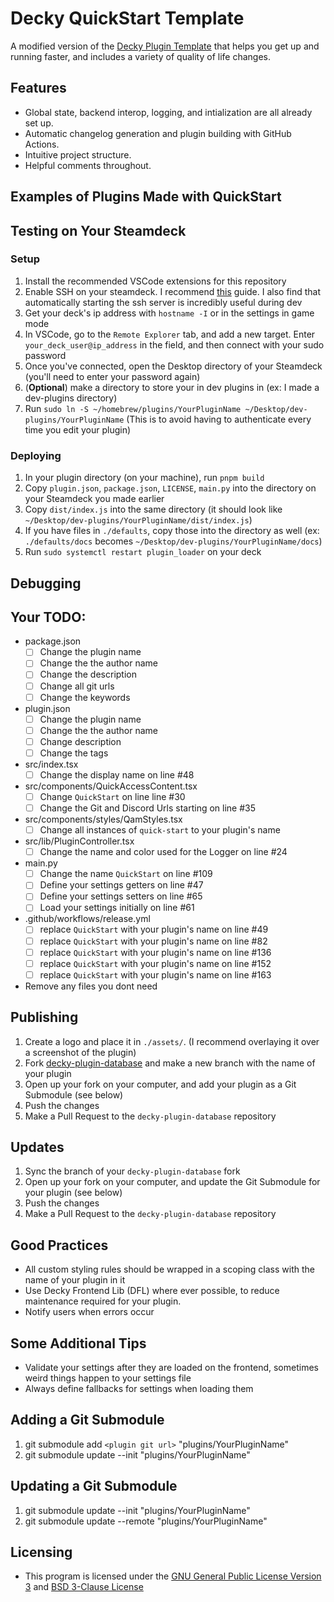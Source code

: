 # Decky QuickStart Template

A modified version of the [Decky Plugin Template](https://github.com/SteamDeckHomebrew/decky-plugin-template) that helps you get up and running faster, and includes a variety of quality of life changes.


## Features
 - Global state, backend interop, logging, and intialization are all already set up.
 - Automatic changelog generation and plugin building with GitHub Actions.
 - Intuitive project structure.
 - Helpful comments throughout.


## Examples of Plugins Made with QuickStart

<!-- TODO -->


## Testing on Your Steamdeck

### Setup
1. Install the recommended VSCode extensions for this repository
2. Enable SSH on your steamdeck. I recommend [this](https://shendrick.net/Gaming/2022/05/30/sshonsteamdeck.html) guide. I also find that automatically starting the ssh server is incredibly useful during dev
3. Get your deck's ip address with `hostname -I` or in the settings in game mode
4. In VSCode, go to the `Remote Explorer` tab, and add a new target. Enter `your_deck_user@ip_address` in the field, and then connect with your sudo password
5. Once you've connected, open the Desktop directory of your Steamdeck (you'll need to enter your password again)
6. (**Optional**) make a directory to store your in dev plugins in (ex: I made a dev-plugins directory)
7. Run `sudo ln -S ~/homebrew/plugins/YourPluginName ~/Desktop/dev-plugins/YourPluginName` (This is to avoid having to authenticate every time you edit your plugin)

### Deploying
1. In your plugin directory (on your machine), run `pnpm build`
2. Copy `plugin.json`, `package.json`, `LICENSE`, `main.py` into the directory on your Steamdeck you made earlier
3. Copy `dist/index.js` into the same directory (it should look like `~/Desktop/dev-plugins/YourPluginName/dist/index.js`)
4. If you have files in `./defaults`, copy those into the directory as well (ex: `./defaults/docs` becomes `~/Desktop/dev-plugins/YourPluginName/docs`)
5. Run `sudo systemctl restart plugin_loader` on your deck


## Debugging

<!-- TODO: checking log files -->
<!-- TODO: CEF https://wiki.deckbrew.xyz/en/plugin-dev/cef-debugging -->


## Your TODO:
 - package.json
   - [ ] Change the plugin name
   - [ ] Change the the author name
   - [ ] Change the description
   - [ ] Change all git urls
   - [ ] Change the keywords
 - plugin.json
   - [ ] Change the plugin name
   - [ ] Change the the author name
   - [ ] Change description
   - [ ] Change the tags
 - src/index.tsx
   - [ ] Change the display name on line #48
 - src/components/QuickAccessContent.tsx
   - [ ] Change `QuickStart` on line line #30
   - [ ] Change the Git and Discord Urls starting on line #35
 - src/components/styles/QamStyles.tsx
   - [ ] Change all instances of `quick-start` to your plugin's name
 - src/lib/PluginController.tsx
   - [ ] Change the name and color used for the Logger on line #24
 - main.py
   - [ ] Change the name `QuickStart` on line #109
   - [ ] Define your settings getters on line #47
   - [ ] Define your settings setters on line #65
   - [ ] Load your settings initially on line #61
 - .github/workflows/release.yml
   - [ ] replace `QuickStart` with your plugin's name on line #49
   - [ ] replace `QuickStart` with your plugin's name on line #82
   - [ ] replace `QuickStart` with your plugin's name on line #136
   - [ ] replace `QuickStart` with your plugin's name on line #152
   - [ ] replace `QuickStart` with your plugin's name on line #163
 - Remove any files you dont need


## Publishing
 1. Create a logo and place it in `./assets/`. (I recommend overlaying it over a screenshot of the plugin)
 2. Fork [decky-plugin-database](https://github.com/SteamDeckHomebrew/decky-plugin-database/fork) and make a new branch with the name of your plugin
 3. Open up your fork on your computer, and add your plugin as a Git Submodule (see below)
 4. Push the changes
 5. Make a Pull Request to the `decky-plugin-database` repository


## Updates
 1. Sync the branch of your `decky-plugin-database` fork
 2. Open up your fork on your computer, and update the Git Submodule for your plugin (see below)
 3. Push the changes
 4. Make a Pull Request to the `decky-plugin-database` repository


## Good Practices
 - All custom styling rules should be wrapped in a scoping class with the name of your plugin in it
 - Use Decky Frontend Lib (DFL) where ever possible, to reduce maintenance required for your plugin.
 - Notify users when errors occur


## Some Additional Tips
 - Validate your settings after they are loaded on the frontend, sometimes weird things happen to your settings file
 - Always define fallbacks for settings when loading them


## Adding a Git Submodule
 1. git submodule add `<plugin git url>` "plugins/YourPluginName"
 2. git submodule update --init "plugins/YourPluginName"


## Updating a Git Submodule
 1. git submodule update --init "plugins/YourPluginName"
 2. git submodule update --remote "plugins/YourPluginName"


## Licensing
 - This program is licensed under the [GNU General Public License Version 3](https://www.gnu.org/licenses/#GPL) and [BSD 3-Clause License](https://opensource.org/license/bsd-3-clause/) <br/>
